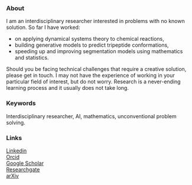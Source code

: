 ### About

I am an interdisciplinary researcher interested in problems with no known solution. So far I have worked:
 - on applying dynamical systems theory to chemical reactions,
 - building generative models to predict tripeptide conformations,
 - speeding up and improving segmentation models using mathematics and statistics.

Should you be facing technical challenges that require a creative solution, please get in touch. I may not have the experience of working in your particular field of interest, but do not worry. Research is a never-ending learning process and it usually does not take long.

### Keywords

Interdisciplinary researcher, AI, mathematics, unconventional problem solving.

### Links

[Linkedin](https://www.linkedin.com/in/vladi-krajnak-maths-ai/)  
[Orcid](https://orcid.org/0000-0001-6052-7531)  
[Google Scholar](https://scholar.google.com/citations?user=ac529yMAAAAJ&hl=en)  
[Researchgate](https://www.researchgate.net/profile/Vladimir-Krajnak)  
[arXiv](http://arxiv.org/a/0000-0001-6052-7531.html)  
